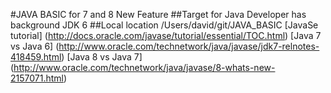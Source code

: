 #JAVA BASIC for 7 and 8 New Feature
##Target for Java Developer has background JDK 6
##Local location /Users/david/git/JAVA_BASIC
[JavaSe tutorial] (http://docs.oracle.com/javase/tutorial/essential/TOC.html)
[Java 7 vs Java 6] (http://www.oracle.com/technetwork/java/javase/jdk7-relnotes-418459.html)
[Java 8 vs Java 7] (http://www.oracle.com/technetwork/java/javase/8-whats-new-2157071.html)